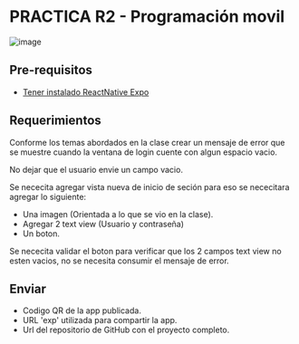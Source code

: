 # PRACTICA R2 - Programación movil

![image](https://cink.es/blog/wp-content/uploads/2021/01/react-native-apps.jpg)

## Pre-requisitos

- [Tener instalado ReactNative Expo](https://reactnative.dev/docs/environment-setup)

## Requerimientos 

Conforme los temas abordados en la clase crear un mensaje de error que se muestre cuando la ventana de login cuente con algun espacio vacio.

No dejar que el usuario envie un campo vacio.

Se nececita agregar vista nueva de inicio de seción para eso se nececitara agregar lo siguiente:

- Una imagen (Orientada a lo que se vio en la clase).
- Agregar 2 text view (Usuario y contraseña) 
- Un boton.

Se nececita validar el boton para verificar que los 2 campos text view no esten vacios, no se necesita consumir el mensaje de error.

## Enviar

- Codigo QR de la app publicada.
- URL 'exp' utilizada para compartir la app.
- Url del repositorio de GitHub con el proyecto completo.
